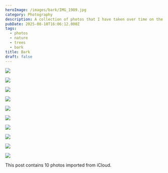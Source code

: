 ```yaml
---
heroImage: /images/bark/IMG_1989.jpg
category: Photography
description: A collection of photos that I have taken over time on the topic of tree bark
pubDate: 2025-08-18T16:06:12.000Z
tags:
  - photos
  - nature
  - trees
  - bark
title: Bark
draft: false
---
```


<!-- Edit this content and remove the draft flag when ready to publish -->

![](/images/bark/IMG_1989.jpg)

![](/images/bark/IMG_1994.jpg)

![](/images/bark/IMG_1995.jpg)

![](/images/bark/IMG_1996.jpg)

![](/images/bark/IMG_1992.jpg)

![](/images/bark/IMG_1987.jpg)

![](/images/bark/IMG_1993.jpg)

![](/images/bark/IMG_1991.jpg)

![](/images/bark/IMG_1990.jpg)

![](/images/bark/IMG_1947.jpg)

<!-- Add your content here -->

This post contains 10 photos imported from iCloud.

<!-- Remember to:
- Edit the title and description
- Add meaningful content
- Update tags as needed
- Remove the draft flag when ready
- Consider adding alt text to images
-->
